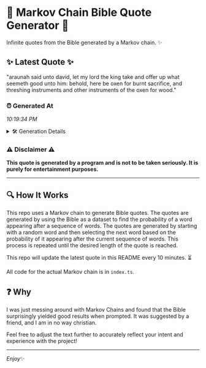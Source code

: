 # 📖 Markov Chain Bible Quote Generator 📖

Infinite quotes from the Bible generated by a Markov chain. ✨

## ✨ Latest Quote ✨
"araunah said unto david, let my lord the king take and offer up what seemeth good unto him: behold, here be oxen for burnt sacrifice, and threshing instruments and other instruments of the oxen for wood."

### ⏰ Generated At
*10:19:34 PM*

<details>
    <summary>🛠️ Generation Details</summary>
    <p>
        <strong>🌱 Seed:</strong> araunah<br>
        <strong>🔄 Iterations:</strong> 35<br>
        <strong>📜 Context History:</strong><br>[ araunah ]: said<br>[ araunah, said ]: unto<br>[ araunah, said, unto ]: david,<br>[ araunah, said, unto, david, ]: let<br>[ araunah, said, unto, david,, let ]: my<br>[ araunah, said, unto, david,, let, my ]: lord<br>[ said, unto, david,, let, my, lord ]: the<br>[ unto, david,, let, my, lord, the ]: king<br>[ david,, let, my, lord, the, king ]: take<br>[ let, my, lord, the, king, take ]: and<br>[ my, lord, the, king, take, and ]: offer<br>[ lord, the, king, take, and, offer ]: up<br>[ the, king, take, and, offer, up ]: what<br>[ king, take, and, offer, up, what ]: seemeth<br>[ take, and, offer, up, what, seemeth ]: good<br>[ and, offer, up, what, seemeth, good ]: unto<br>[ offer, up, what, seemeth, good, unto ]: him:<br>[ up, what, seemeth, good, unto, him: ]: behold,<br>[ what, seemeth, good, unto, him:, behold, ]: here<br>[ seemeth, good, unto, him:, behold,, here ]: be<br>[ good, unto, him:, behold,, here, be ]: oxen<br>[ unto, him:, behold,, here, be, oxen ]: for<br>[ him:, behold,, here, be, oxen, for ]: burnt<br>[ behold,, here, be, oxen, for, burnt ]: sacrifice,<br>[ here, be, oxen, for, burnt, sacrifice, ]: and<br>[ be, oxen, for, burnt, sacrifice,, and ]: threshing<br>[ oxen, for, burnt, sacrifice,, and, threshing ]: instruments<br>[ for, burnt, sacrifice,, and, threshing, instruments ]: and<br>[ burnt, sacrifice,, and, threshing, instruments, and ]: other<br>[ sacrifice,, and, threshing, instruments, and, other ]: instruments<br>[ and, threshing, instruments, and, other, instruments ]: of<br>[ threshing, instruments, and, other, instruments, of ]: the<br>[ instruments, and, other, instruments, of, the ]: oxen<br>[ and, other, instruments, of, the, oxen ]: for<br>[ other, instruments, of, the, oxen, for ]: wood.<br>
    </p>
</details>

### ⚠️ Disclaimer ⚠️
**This quote is generated by a program and is not to be taken seriously. It is purely for entertainment purposes.**

---

## 🔍 How It Works

This repo uses a Markov chain to generate Bible quotes. The quotes are generated by using the Bible as a dataset to find the probability of a word appearing after a sequence of words. The quotes are generated by starting with a random word and then selecting the next word based on the probability of it appearing after the current sequence of words. This process is repeated until the desired length of the quote is reached.

This repo will update the latest quote in this README every 10 minutes. ⏳

All code for the actual Markov chain is in `index.ts`.

## ❓ Why

I was just messing around with Markov Chains and found that the Bible surprisingly yielded good results when prompted. 
It was suggested by a friend, and I am in no way christian.

Feel free to adjust the text further to accurately reflect your intent and experience with the project!

---

*Enjoy*✨
